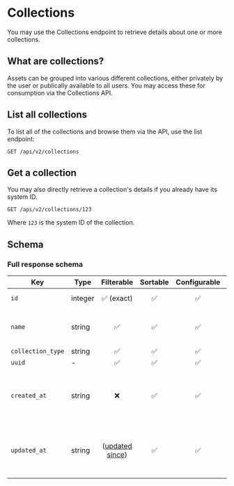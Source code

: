 # Collections

You may use the Collections endpoint to retrieve details about one or more collections.

## What are collections?

Assets can be grouped into various different collections, either privately by the user or publically available to all
users. You may access these for consumption via the Collections API.

## List all collections

To list all of the collections and browse them via the API, use the list endpoint:

```http request
GET /api/v2/collections
```

## Get a collection

You may also directly retrieve a collection's details if you already have its system ID.

```http request
GET /api/v2/collections/123
```

Where `123` is the system ID of the collection.

## Schema

### Full response schema

| Key               | Type    |                Filterable                 |      Sortable      |    Configurable    | Description                                               |
|-------------------|---------|:-----------------------------------------:|:------------------:|:------------------:|-----------------------------------------------------------|
| `id`              | integer |        :white_check_mark: (exact)         | :white_check_mark: | :white_check_mark: | The system ID.                                            |
| `name`            | string  |            :white_check_mark:             | :white_check_mark: | :white_check_mark: | The primary name of the collection.                       |
| `collection_type` | string  |            :white_check_mark:             | :white_check_mark: | :white_check_mark: | -                                                         |
| `uuid`            | -       |            :white_check_mark:             | :white_check_mark: | :white_check_mark: | -                                                         |
| `created_at`      | string  |                    :x:                    | :white_check_mark: | :white_check_mark: | A datetime string when this collection was first created. |
| `updated_at`      | string  | ([updated since](../customizing/filters)) | :white_check_mark: | :white_check_mark: | A datetime string when this collection was last updated.  |


